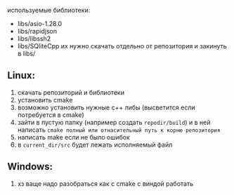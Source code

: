 используемые библиотеки:
* libs/asio-1.28.0
* libs/rapidjson
* libs/libssh2
* libs/SQliteCpp
их нужно скачать отдельно от репозитория и закинуть в libs/

## Linux:
1. скачать репозиторий и библиотеки
2. установить cmake
3. возможно установить нужные c++ либы (высветится если потребуется в cmake)
4. зайти в пустую папку (например создать `repodir/build`) и в ней написать `cmake полный или отнасительный путь к корню репозитория`
5. написать make если не было ошибок
6. в `current_dir/src` будет лежать исполняемый файл

## Windows:
1. хз ваще надо разобраться как с cmake с виндой работать
    